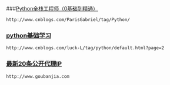 ###[Python全栈工程师（0基础到精通）](https://www.cnblogs.com/ParisGabriel/p/9297158.html)

`http://www.cnblogs.com/ParisGabriel/tag/Python/`

### [python基础学习](http://www.cnblogs.com/luck-L/tag/python/default.html?page=2)

`http://www.cnblogs.com/luck-L/tag/python/default.html?page=2`

### [最新20条公开代理IP](http://www.goubanjia.com)
`http://www.goubanjia.com`